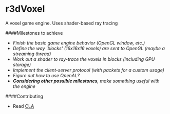r3dVoxel
========

A voxel game engine. Uses shader-based ray tracing

####Milestones to achieve
- *Finish the basic game engine behavior (OpenGL window, etc.)*
- *Define the way 'blocks' (16x16x16 voxels) are sent to OpenGL (maybe a streaming thread)*
- *Work out a shader to ray-trace the voxels in blocks (including GPU storage)*
- *Implement the client-server protocol (with packets for a custom usage)*
- *Figure out how to use OpenAL?*
- *__Considering other possible milestones__, make something useful with the engine*


####Contributing
- Read [CLA](CONTRIBUTING.md)
